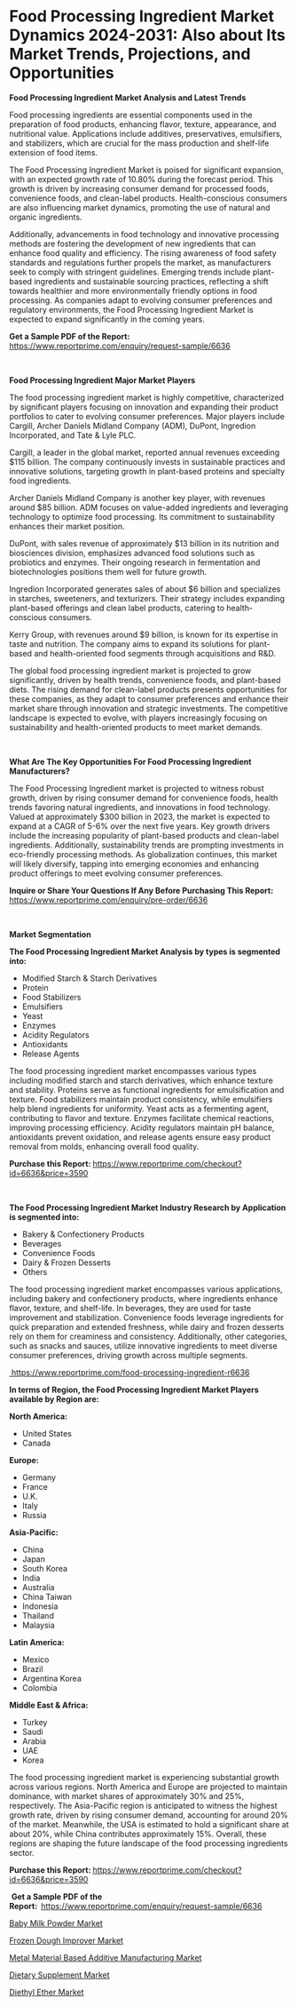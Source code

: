 <p><h1>Food Processing Ingredient Market Dynamics 2024-2031: Also about Its Market Trends, Projections, and Opportunities</h1></p><p><strong>Food Processing Ingredient Market Analysis and Latest Trends</strong></p>
<p><p>Food processing ingredients are essential components used in the preparation of food products, enhancing flavor, texture, appearance, and nutritional value. Applications include additives, preservatives, emulsifiers, and stabilizers, which are crucial for the mass production and shelf-life extension of food items. </p><p>The Food Processing Ingredient Market is poised for significant expansion, with an expected growth rate of 10.80% during the forecast period. This growth is driven by increasing consumer demand for processed foods, convenience foods, and clean-label products. Health-conscious consumers are also influencing market dynamics, promoting the use of natural and organic ingredients. </p><p>Additionally, advancements in food technology and innovative processing methods are fostering the development of new ingredients that can enhance food quality and efficiency. The rising awareness of food safety standards and regulations further propels the market, as manufacturers seek to comply with stringent guidelines. Emerging trends include plant-based ingredients and sustainable sourcing practices, reflecting a shift towards healthier and more environmentally friendly options in food processing. As companies adapt to evolving consumer preferences and regulatory environments, the Food Processing Ingredient Market is expected to expand significantly in the coming years.</p></p>
<p><strong>Get a Sample PDF of the Report:&nbsp;</strong> <a href="https://www.reportprime.com/enquiry/request-sample/6636?utm_campaign=8&utm_medium=2&utm_source=Github&utm_content=ia&utm_term=25112024&utm_id=food-processing-ingredient">https://www.reportprime.com/enquiry/request-sample/6636</a></p>
<p>&nbsp;</p>
<p><strong>Food Processing Ingredient Major Market Players</strong></p>
<p><p>The food processing ingredient market is highly competitive, characterized by significant players focusing on innovation and expanding their product portfolios to cater to evolving consumer preferences. Major players include Cargill, Archer Daniels Midland Company (ADM), DuPont, Ingredion Incorporated, and Tate & Lyle PLC.</p><p>Cargill, a leader in the global market, reported annual revenues exceeding $115 billion. The company continuously invests in sustainable practices and innovative solutions, targeting growth in plant-based proteins and specialty food ingredients. </p><p>Archer Daniels Midland Company is another key player, with revenues around $85 billion. ADM focuses on value-added ingredients and leveraging technology to optimize food processing. Its commitment to sustainability enhances their market position.</p><p>DuPont, with sales revenue of approximately $13 billion in its nutrition and biosciences division, emphasizes advanced food solutions such as probiotics and enzymes. Their ongoing research in fermentation and biotechnologies positions them well for future growth.</p><p>Ingredion Incorporated generates sales of about $6 billion and specializes in starches, sweeteners, and texturizers. Their strategy includes expanding plant-based offerings and clean label products, catering to health-conscious consumers.</p><p>Kerry Group, with revenues around $9 billion, is known for its expertise in taste and nutrition. The company aims to expand its solutions for plant-based and health-oriented food segments through acquisitions and R&D.</p><p>The global food processing ingredient market is projected to grow significantly, driven by health trends, convenience foods, and plant-based diets. The rising demand for clean-label products presents opportunities for these companies, as they adapt to consumer preferences and enhance their market share through innovation and strategic investments. The competitive landscape is expected to evolve, with players increasingly focusing on sustainability and health-oriented products to meet market demands.</p></p>
<p>&nbsp;</p>
<p><strong>What Are The Key Opportunities For Food Processing Ingredient Manufacturers?</strong></p>
<p><p>The Food Processing Ingredient market is projected to witness robust growth, driven by rising consumer demand for convenience foods, health trends favoring natural ingredients, and innovations in food technology. Valued at approximately $300 billion in 2023, the market is expected to expand at a CAGR of 5-6% over the next five years. Key growth drivers include the increasing popularity of plant-based products and clean-label ingredients. Additionally, sustainability trends are prompting investments in eco-friendly processing methods. As globalization continues, this market will likely diversify, tapping into emerging economies and enhancing product offerings to meet evolving consumer preferences.</p></p>
<p><strong>Inquire or Share Your Questions If Any Before Purchasing This Report:</strong> <a href="https://www.reportprime.com/enquiry/pre-order/6636?utm_campaign=8&utm_medium=2&utm_source=Github&utm_content=ia&utm_term=25112024&utm_id=food-processing-ingredient">https://www.reportprime.com/enquiry/pre-order/6636</a></p>
<p>&nbsp;</p>
<p><strong>Market Segmentation</strong></p>
<p><strong>The Food Processing Ingredient Market Analysis by types is segmented into:</strong></p>
<p><ul><li>Modified Starch & Starch Derivatives</li><li>Protein</li><li>Food Stabilizers</li><li>Emulsifiers</li><li>Yeast</li><li>Enzymes</li><li>Acidity Regulators</li><li>Antioxidants</li><li>Release Agents</li></ul></p>
<p><p>The food processing ingredient market encompasses various types including modified starch and starch derivatives, which enhance texture and stability. Proteins serve as functional ingredients for emulsification and texture. Food stabilizers maintain product consistency, while emulsifiers help blend ingredients for uniformity. Yeast acts as a fermenting agent, contributing to flavor and texture. Enzymes facilitate chemical reactions, improving processing efficiency. Acidity regulators maintain pH balance, antioxidants prevent oxidation, and release agents ensure easy product removal from molds, enhancing overall food quality.</p></p>
<p><strong>Purchase this Report:&nbsp;</strong><a href="https://www.reportprime.com/checkout?id=6636&price=3590&utm_campaign=8&utm_medium=2&utm_source=Github&utm_content=ia&utm_term=25112024&utm_id=food-processing-ingredient">https://www.reportprime.com/checkout?id=6636&price=3590</a></p>
<p>&nbsp;</p>
<p><strong>The Food Processing Ingredient Market Industry Research by Application is segmented into:</strong></p>
<p><ul><li>Bakery & Confectionery Products</li><li>Beverages</li><li>Convenience Foods</li><li>Dairy & Frozen Desserts</li><li>Others</li></ul></p>
<p><p>The food processing ingredient market encompasses various applications, including bakery and confectionery products, where ingredients enhance flavor, texture, and shelf-life. In beverages, they are used for taste improvement and stabilization. Convenience foods leverage ingredients for quick preparation and extended freshness, while dairy and frozen desserts rely on them for creaminess and consistency. Additionally, other categories, such as snacks and sauces, utilize innovative ingredients to meet diverse consumer preferences, driving growth across multiple segments.</p></p>
<p><a href="https://www.reportprime.com/food-processing-ingredient-r6636?utm_campaign=8&utm_medium=2&utm_source=Github&utm_content=ia&utm_term=25112024&utm_id=food-processing-ingredient">&nbsp;https://www.reportprime.com/food-processing-ingredient-r6636</a></p>
<p><strong>In terms of Region, the Food Processing Ingredient Market Players available by Region are:</strong></p>
<p>
    <p> <strong> North America: </strong>
        <ul>
            <li>United States</li>
            <li>Canada</li>
        </ul>
        </p> 
    <p> <strong> Europe: </strong>
        <ul>
            <li>Germany</li>
            <li>France</li>
            <li>U.K.</li>
            <li>Italy</li>
            <li>Russia</li>
        </ul>
        </p> 
    <p> <strong> Asia-Pacific: </strong>
        <ul>
            <li>China</li>
            <li>Japan</li>
            <li>South Korea</li>
            <li>India</li>
            <li>Australia</li>
            <li>China Taiwan</li>
            <li>Indonesia</li>
            <li>Thailand</li>
            <li>Malaysia</li>
        </ul>
        </p> 
    <p> <strong> Latin America: </strong>
        <ul>
            <li>Mexico</li>
            <li>Brazil</li>
            <li>Argentina Korea</li>
            <li>Colombia</li>
        </ul>
        </p> 
    <p> <strong> Middle East & Africa: </strong>
        <ul>
            <li>Turkey</li>
            <li>Saudi</li>
            <li>Arabia</li>
            <li>UAE</li>
            <li>Korea</li>
        </ul>
    </p>
    </p>
<p><p>The food processing ingredient market is experiencing substantial growth across various regions. North America and Europe are projected to maintain dominance, with market shares of approximately 30% and 25%, respectively. The Asia-Pacific region is anticipated to witness the highest growth rate, driven by rising consumer demand, accounting for around 20% of the market. Meanwhile, the USA is estimated to hold a significant share at about 20%, while China contributes approximately 15%. Overall, these regions are shaping the future landscape of the food processing ingredients sector.</p></p>
<p><strong>Purchase this Report: </strong><a href="https://www.reportprime.com/checkout?id=6636&price=3590&utm_campaign=8&utm_medium=2&utm_source=Github&utm_content=ia&utm_term=25112024&utm_id=food-processing-ingredient">https://www.reportprime.com/checkout?id=6636&price=3590</a></p>
<p>&nbsp;<strong>Get a Sample PDF of the Report:&nbsp;&nbsp;</strong><a href="https://www.reportprime.com/enquiry/request-sample/6636?utm_campaign=8&utm_medium=2&utm_source=Github&utm_content=ia&utm_term=25112024&utm_id=food-processing-ingredient">https://www.reportprime.com/enquiry/request-sample/6636</a></p>
<p><strong></strong></p>
<p><p><a href="https://github.com/AshikRahman665/Market-Research-Report-List-1/blob/main/baby-milk-powder-market.md?utm_campaign=8&utm_medium=2&utm_source=Github&utm_content=ia&utm_term=25112024&utm_id=food-processing-ingredient">Baby Milk Powder Market</a></p><p><a href="https://github.com/AfsanaMia652/Market-Research-Report-List-1/blob/main/frozen-dough-improver-market.md?utm_campaign=8&utm_medium=2&utm_source=Github&utm_content=ia&utm_term=25112024&utm_id=food-processing-ingredient">Frozen Dough Improver Market</a></p><p><a href="https://issuu.com/reportprime-2/docs/metal-material-based-additive-manuf_1a7670703711fc?utm_campaign=8&utm_medium=2&utm_source=Github&utm_content=ia&utm_term=25112024&utm_id=food-processing-ingredient">Metal Material Based Additive Manufacturing Market</a></p><p><a href="https://www.linkedin.com/pulse/dietary-supplement-market-global-share-ranking-overall-sales-hqs3c?utm_campaign=8&utm_medium=2&utm_source=Github&utm_content=ia&utm_term=25112024&utm_id=food-processing-ingredient">Dietary Supplement Market</a></p><p><a href="https://www.linkedin.com/pulse/diethyl-ether-market-global-insights-regional-analysis-2024-9pbcf?utm_campaign=8&utm_medium=2&utm_source=Github&utm_content=ia&utm_term=25112024&utm_id=food-processing-ingredient">Diethyl Ether Market</a></p></p>